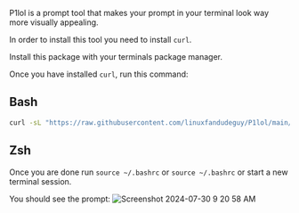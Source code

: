 P1lol is a prompt tool that makes your prompt in your terminal look way more visually appealing.

In order to install this tool you need to install `curl`.

Install this package with your terminals package manager.


Once you have installed `curl`, run this command: 

## Bash
```bash
curl -sL "https://raw.githubusercontent.com/linuxfandudeguy/P1lol/main/p1lol.sh" -o /tmp/p1lol.sh && chmod +x /tmp/p1lol.sh && { grep -q "/tmp/p1lol.sh" ~/.bashrc || echo "source /tmp/p1lol.sh" >> ~/.bashrc; } && source ~/.bashrc && echo "Installation complete. The script has been added to your ~/.bashrc. You may need to restart your terminal or refresh your session."
```
## Zsh
Once you are done run `source ~/.bashrc` or `source ~/.bashrc` or start a new terminal session.

You should see the prompt:
![Screenshot 2024-07-30 9 20 58 AM](https://github.com/user-attachments/assets/9964d4a7-c7fc-45ec-980d-f6b99ab3b06c)
